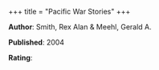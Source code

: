 +++
title = "Pacific War Stories"
+++



**Author**: Smith, Rex Alan & Meehl, Gerald A.

**Published**: 2004

**Rating**:
